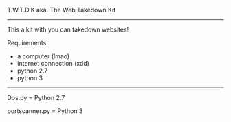 T.W.T.D.K aka. The Web Takedown Kit

----------------------------------------------
This a kit with you can takedown websites!

Requirements:
- a computer (lmao)
- internet connection (xdd)
- python 2.7
- python 3
----------------------------------------------
Dos.py = Python 2.7

portscanner.py = Python 3
